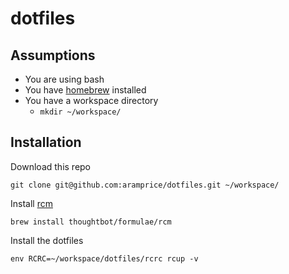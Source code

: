 # dotfiles

## Assumptions

- You are using bash
- You have [homebrew](https://brew.sh) installed
- You have a workspace directory
  - `mkdir ~/workspace/`

## Installation

Download this repo

```
git clone git@github.com:aramprice/dotfiles.git ~/workspace/
```

Install [rcm](https://github.com/thoughtbot/rcm)

```
brew install thoughtbot/formulae/rcm
```

Install the dotfiles

```
env RCRC=~/workspace/dotfiles/rcrc rcup -v
```
